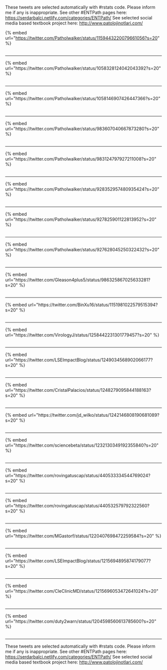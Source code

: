 

These tweets are selected automatically with #rstats code. Please inform me if any is inappropriate.
See other #ENTPath pages here: https://serdarbalci.netlify.com/categories/ENTPath/ 
See selected social media based textbook project here: http://www.patolojinotlari.com/

{% embed url="https://twitter.com/Patholwalker/status/1159443220079661056?s=20" %}<br>
<br>
<hr>
{% embed url="https://twitter.com/Patholwalker/status/1058328124042043392?s=20" %}<br>
<br>
<hr>
{% embed url="https://twitter.com/Patholwalker/status/1058146907426447366?s=20" %}<br>
<br>
<hr>
{% embed url="https://twitter.com/Patholwalker/status/983607040667873280?s=20" %}<br>
<br>
<hr>
{% embed url="https://twitter.com/Patholwalker/status/983124797927211008?s=20" %}<br>
<br>
<hr>
{% embed url="https://twitter.com/Patholwalker/status/928352957480935424?s=20" %}<br>
<br>
<hr>
{% embed url="https://twitter.com/Patholwalker/status/927825901122813952?s=20" %}<br>
<br>
<hr>
{% embed url="https://twitter.com/Patholwalker/status/927628045250322432?s=20" %}<br>
<br>
<hr>
{% embed url="https://twitter.com/Gleason4plus5/status/986325867025633281?s=20" %}<br>
<br>
<hr>
{% embed url="https://twitter.com/BinXu16/status/1151981022579515394?s=20" %}<br>
<br>
<hr>
{% embed url="https://twitter.com/VirologyJ/status/1258442231301779457?s=20" %}<br>
<br>
<hr>
{% embed url="https://twitter.com/LSEImpactBlog/status/1249034568902066177?s=20" %}<br>
<br>
<hr>
{% embed url="https://twitter.com/CristalPalacios/status/1248279095844188163?s=20" %}<br>
<br>
<hr>
{% embed url="https://twitter.com/jd_wilko/status/1242146808190681089?s=20" %}<br>
<br>
<hr>
{% embed url="https://twitter.com/sciencebeta/status/1232130349192355840?s=20" %}<br>
<br>
<hr>
{% embed url="https://twitter.com/rovingatuscap/status/440533334544769024?s=20" %}<br>
<br>
<hr>
{% embed url="https://twitter.com/rovingatuscap/status/440532579792322560?s=20" %}<br>
<br>
<hr>
{% embed url="https://twitter.com/MGastorf/status/1220407698472259584?s=20" %}<br>
<br>
<hr>
{% embed url="https://twitter.com/LSEImpactBlog/status/1215694895874179077?s=20" %}<br>
<br>
<hr>
{% embed url="https://twitter.com/CleClinicMD/status/1215696053472641024?s=20" %}<br>
<br>
<hr>
{% embed url="https://twitter.com/duty2warn/status/1204598560613785600?s=20" %}<br>
<br>
<hr>


These tweets are selected automatically with #rstats code. Please inform me if any is inappropriate.
See other #ENTPath pages here: https://serdarbalci.netlify.com/categories/ENTPath/ 
See selected social media based textbook project here: http://www.patolojinotlari.com/

